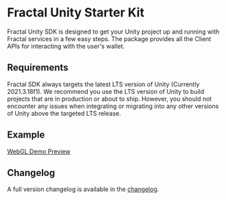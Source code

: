# Fractal Unity Starter Kit

Fractal Unity SDK is designed to get your Unity project up and running with Fractal services in a few easy steps. The package provides all the Client APIs for interacting with the user's wallet.

## Requirements

Fractal SDK always targets the latest LTS version of Unity (Currently 2021.3.18f1). We recommend you use the LTS version of Unity to build projects that are in production or about to ship. However, you should not encounter any issues when integrating or migrating into any other versions of Unity above the targeted LTS release.

## Example

[WebGL Demo Preview](https://react-sdk-demo.fractalstaging.com/)

## Changelog

A full version changelog is available in the [changelog](/CHANGELOG.md).
  
